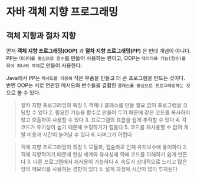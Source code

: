 # 자바 객체 지향 프로그래밍

## 객체 지향과 절차 지향

먼저 **객체 지향 프로그래밍(OOP)** 과 **절차 지향 프로그래밍(PP)** 은 반대 개념이 아니다.     
PP는 `데이터를 중심으로 함수`를 만들어 사용하는 편이고, OOP는 `데이터와 기능(함수)를 묶어 하나의 객체`로 만들어 사용한다.       

Java에서 PP는 `메서드를 이용해` 작은 부품을 만들고 더 큰 프로그램을 만드는 것이다.          
반면 OOP는 서로 연관된 메서드와 변수들을 결합한 `클래스를 중심으로 프로그래밍하는 것`으로 볼 수 있다.

> 절차 지향 프로그래밍의 특징
    1. 객체나 클래스를 만들 필요 없이 프로그램을 코딩할 수 있다
    2. 필요한 기능을 함수로 만들어 두기 때문에 같은 코드를 복사하지 않고 호출하여 사용할 수 있다
    3. 프로그램의 흐름을 쉽게 추적할 수 있다
    4. 각 코드가 유기성이 높기 때문에 수정하기가 힘들다
    5. 코드를 재사용할 수 없어 개발 비용과 시간이 늘어날 수 있다
    6. 디버그가 어렵다

> 객체 지향 프로그래밍의 특징
    1. 모듈화, 캡슐화로 인해 유지보수에 용이하다
    2. 객체 지향적이기 때문에 현실 세계와 유사성에 의해 코드를 이해하기 쉽게 만든다
    3. 다른 프로그램에서 재사용이 가능하다
    4. 속도가 상대적으로 느리고 많은 양의 메모리를 사용하는 경향이 있다
    5. 설계 과정에 시간이 많이 투자된다